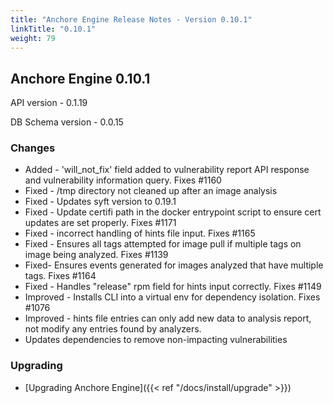 ```yaml
---
title: "Anchore Engine Release Notes - Version 0.10.1"
linkTitle: "0.10.1"
weight: 79
---
```


## Anchore Engine 0.10.1

API version - 0.1.19

DB Schema version - 0.0.15

### Changes
 
+ Added - 'will_not_fix' field added to vulnerability report API response and vulnerability information query. Fixes #1160
+ Fixed - /tmp directory not cleaned up after an image analysis
+ Fixed - Updates syft version to 0.19.1
+ Fixed - Update certifi path in the docker entrypoint script to ensure cert updates are set properly. Fixes #1171 
+ Fixed - incorrect handling of hints file input. Fixes #1165
+ Fixed - Ensures all tags attempted for image pull if multiple tags on image being analyzed. Fixes #1139
+ Fixed- Ensures events generated for images analyzed that have multiple tags. Fixes #1164
+ Fixed - Handles "release" rpm field for hints input correctly. Fixes #1149
+ Improved - Installs CLI into a virtual env for dependency isolation. Fixes #1076
+ Improved - hints file entries can only add new data to analysis report, not modify any entries found by analyzers.
+ Updates dependencies to remove non-impacting vulnerabilities

### Upgrading

* [Upgrading Anchore Engine]({{< ref "/docs/install/upgrade" >}})
